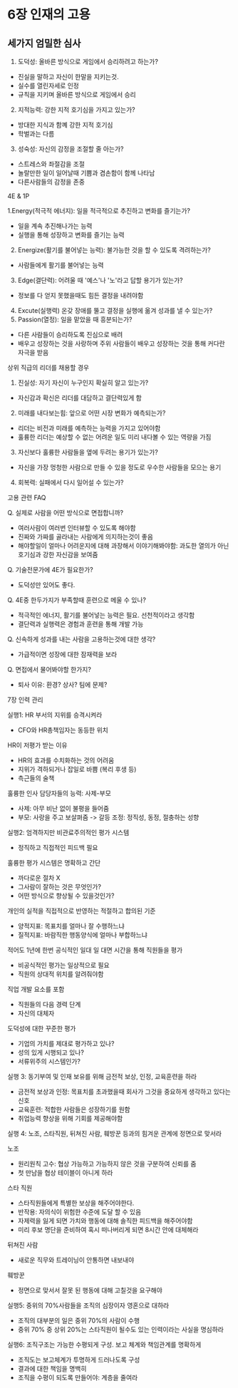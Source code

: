 # 6장 인재의 고용

## 세가지 엄밀한 심사

1. 도덕성: 올바른 방식으로 게임에서 승리하려고 하는가?
* 진실을 말하고 자신이 한말을 지키는것.
* 실수를 열린자세로 인정
* 규칙을 지키며 올바른 방식으로 게임에서 승리
2. 지적능력: 강한 지적 호기심을 가지고 있는가?
* 방대한 지식과 함꼐 강한 지적 호기심
* 학벌과는 다름
3. 성숙성: 자신의 감정을 조절할 줄 아는가?
* 스트레스와 좌절감을 조절
* 놀랄만한 일이 일어날때 기쁨과 겸손함이 함께 나타남
* 다른사람들의 감정을 존중

4E & 1P

1.Energy(적극적 에너지): 일을 적극적으로 추진하고 변화를 즐기는가?
- 일을 계속 추진해나가는 능력
- 실행을 통해 성장하고 변화를 즐기는 능력
2. Energize(활기를 불어넣는 능력): 불가능한 것을 할 수 있도록 격려하는가?
- 사람들에게 활기를 불어넣는 능력
3. Edge(결단력): 어려울 때 '예스'나 '노'라고 답할 용기가 있는가?
- 정보를 다 얻지 못했을때도 힘든 결정을 내려야함
4. Excute(실행력) 온갖 장애를 뚤고 결정을 실행에 옮겨 성과를 낼 수 있는가?
5. Passion(열정): 일을 맡았을 때 흥분되는가?
- 다른 사람들이 승리하도록 진심으로 배려
- 배우고 성장하는 것을 사랑하며 주위 사람들이 배우고 성장하는 것을 통해 커다란 자극을 받음

상위 직급의 리더를 채용할 경우

1. 진실성: 자기 자신이 누구인지 확실히 알고 있는가?
- 자신감과 확신은 리더를 대담하고 결단력있게 함

2. 미래를 내다보는힘: 앞으로 어떤 시장 변화가 예측되는가?
- 리더는 비전과 미래를 예측하는 능력을 가지고 있어야함
- 훌륭한 리더는 예상할 수 없는 어려운 일도 미리 내다볼 수 있는 역량을 가짐

3. 자신보다 훌륭한 사람들을 옆에 두려는 용기가 있는가?
- 자신을 가장 멍청한 사람으로 만들 수 있을 정도로 우수한 사람들을 모으는 용기
4. 회복력: 실패에서 다시 일어설 수 있는가?


고용 관련 FAQ

Q. 실제로 사람을 어떤 방식으로 면접합니까?
- 여러사람이 여러번 인터뷰할 수 있도록 해야함
- 진짜와 가짜를 골라내는 사람에게 의지하는것이 좋음
- 해야할일이 얼마나 어려운지에 대해 과장해서 이야기해봐야함: 과도한 열의가 아닌 호기심과 강한 자신감을 보여줌

Q. 기술전문가에 4E가 필요한가?
- 도덕성만 있어도 좋다.

Q. 4E중 한두가지가 부족할때 훈련으로 메울 수 있나?
- 적극적인 에너지, 활기를 불어넣는 능력은 필요. 선천적이라고 생각함
- 결단력과 실행력은 경험과 훈련을 통해 개발 가능

Q. 신속하게 성과를 내는 사람을 고용하는것에 대한 생각?
- 가급적이면 성장에 대한 잠재력을 보라

Q. 면접에서 물어봐야할 한가지?
- 퇴사 이유: 환경? 상사? 팀에 문제?

7장 인력 관리

실행1: HR 부서의 지위를 승격시켜라
- CFO와 HR총책임자는 동등한 위치

HR이 저평가 받는 이유
- HR의 효과를 수치화하는 것의 어려움
- 지위가 격하되거나 잡일로 바쁨 (복리 후생 등)
- 측근들의 술책

훌륭한 인사 담당자들의 능력: 사제-부모
- 사제: 아무 비난 없이 불평을 들어줌
- 부모: 사랑을 주고 보살펴줌
->  갈등 조정: 정직성, 동정, 절충하는 성향

실행2: 엄격하지만 비관료주의적인 평가 시스템
- 정직하고 직접적인 피드백 필요

훌륭한 평가 시스템은 명확하고 간단
- 까다로운 절차 X
- 그사람이 잘하는 것은 무엇인가?
- 어떤 방식으로 향상될 수 있을것인가?

개인의 실적을 직접적으로 반영하는 적절하고 합의된 기준
- 양적지표: 목표치를 얼마나 잘 수행하느냐
- 질적지표: 바람직한 행동양식에 얼마나 부합하느냐

적어도 1년에 한번 공식적인 일대 일 대면 시간을 통해 직원들을 평가
- 비공식적인 평가는 일상적으로 필요
- 직원의 상대적 위치를 알려줘야함

직업 개발 요소를 포함
- 직원들의 다음 경력 단계
- 자신의 대체자

도덕성에 대한 꾸준한 평가
- 기업의 가치를 제대로 평가하고 있나?
- 성의 있게 시행되고 있나?
- 서류위주의 시스템인가?

실행 3: 동기부여 및 인재 보유를 위해 금전적 보상, 인정, 교육훈련을 하라
- 금전적 보상과 인정: 목표치를 초과했을때 회사가 그것을 중요하게 생각하고 있다는 신호
- 교육훈련: 적합한 사람들은 성장하기를 원함
- 취업능력 향상을 위해 기회를 제공해야함

실행 4: 노조, 스타직원, 뒤쳐진 사람, 훼방꾼 등과의 힘겨운 관계에 정면으로 맞서라

노조
- 원리원칙 고수: 협상 가능하고 가능하지 않은 것을 구분하여 신뢰를 줌
- 첫 만남을 협상 테이블이 아니게 하라

스타 직원
- 스타직원들에게 특별한 보상을 해주어야한다.
- 반작용: 자의식이 위험한 수준에 도달 할 수 있음
- 자제력을 잃게 되면 가치와 행동에 대해 솔직한 피드백을 해주어야함
- 미리 후보 명단을 준비하여 혹시 떠나버리게 되면 8시간 안에 대체해라

뒤쳐진 사람
- 새로운 직무와 트레이닝이 안통하면 내보내야

훼방꾼
- 정면으로 맞서서 잘못 된 행동에 대해 고칠것을 요구해야

실행5: 중위의 70%사람들을 조직의 심장이자 영혼으로 대하라
- 조직의 대부분의 일은 중위 70%의 사람이 수행
- 중위 70% 중 상위 20%는 스타직원이 될수도 있는 인력이라는 사실을 명심하라

실행6: 조직구조는 가능한 수평되게 구성. 보고 체계와 책임관계를 명확하게
- 조직도는 보고체계가 투명하게 드러나도록 구성
- 결과에 대한 책임을 명백히
- 조직을 수평이 되도록 만들어야: 계층을 줄여라
